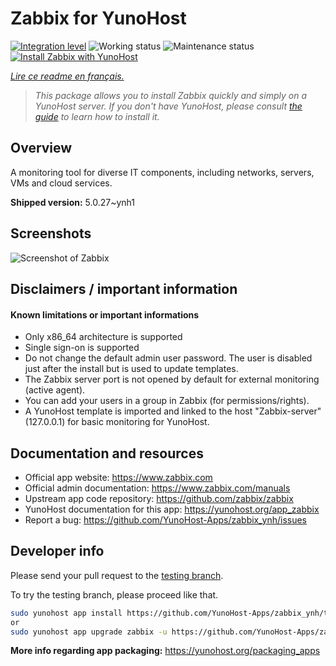 <!--
N.B.: This README was automatically generated by https://github.com/YunoHost/apps/tree/master/tools/README-generator
It shall NOT be edited by hand.
-->

# Zabbix for YunoHost

[![Integration level](https://dash.yunohost.org/integration/zabbix.svg)](https://dash.yunohost.org/appci/app/zabbix) ![Working status](https://ci-apps.yunohost.org/ci/badges/zabbix.status.svg) ![Maintenance status](https://ci-apps.yunohost.org/ci/badges/zabbix.maintain.svg)  
[![Install Zabbix with YunoHost](https://install-app.yunohost.org/install-with-yunohost.svg)](https://install-app.yunohost.org/?app=zabbix)

*[Lire ce readme en français.](./README_fr.md)*

> *This package allows you to install Zabbix quickly and simply on a YunoHost server.
If you don't have YunoHost, please consult [the guide](https://yunohost.org/#/install) to learn how to install it.*

## Overview

A monitoring tool for diverse IT components, including networks, servers, VMs and cloud services.

**Shipped version:** 5.0.27~ynh1


## Screenshots

![Screenshot of Zabbix](./doc/screenshots/screenshot1.png)

## Disclaimers / important information

#### Known limitations or important informations

* Only x86_64 architecture is supported
* Single sign-on is supported
* Do not change the default admin user password. The user is disabled just after the install but is used to update templates.
* The Zabbix server port is not opened by default for external monitoring (active agent).
* You can add your users in a group in Zabbix (for permissions/rights).
* A YunoHost template is imported and linked to the host "Zabbix-server" (127.0.0.1) for basic monitoring for YunoHost.

## Documentation and resources

* Official app website: <https://www.zabbix.com>
* Official admin documentation: <https://www.zabbix.com/manuals>
* Upstream app code repository: <https://github.com/zabbix/zabbix>
* YunoHost documentation for this app: <https://yunohost.org/app_zabbix>
* Report a bug: <https://github.com/YunoHost-Apps/zabbix_ynh/issues>

## Developer info

Please send your pull request to the [testing branch](https://github.com/YunoHost-Apps/zabbix_ynh/tree/testing).

To try the testing branch, please proceed like that.

``` bash
sudo yunohost app install https://github.com/YunoHost-Apps/zabbix_ynh/tree/testing --debug
or
sudo yunohost app upgrade zabbix -u https://github.com/YunoHost-Apps/zabbix_ynh/tree/testing --debug
```

**More info regarding app packaging:** <https://yunohost.org/packaging_apps>
